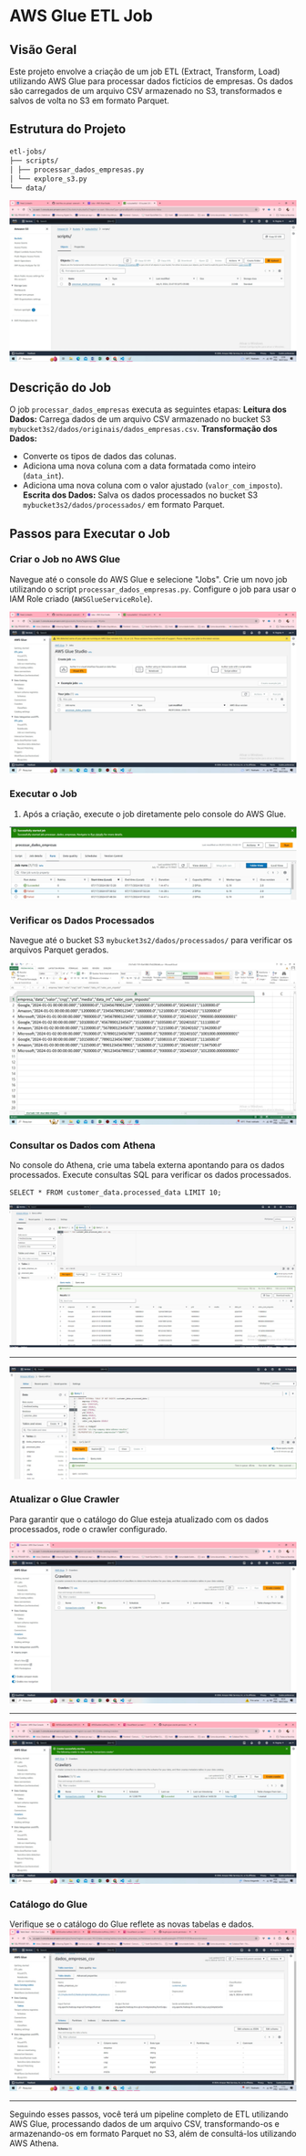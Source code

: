 # AWS Glue ETL Job

## Visão Geral
Este projeto envolve a criação de um job ETL (Extract, Transform, Load) utilizando AWS Glue para processar dados fictícios de empresas. Os dados são carregados de um arquivo CSV armazenado no S3, transformados e salvos de volta no S3 em formato Parquet.

## Estrutura do Projeto
```
etl-jobs/
├── scripts/
│ ├── processar_dados_empresas.py
│ └── explore_s3.py
└── data/
```
![imagem script na aws](https://github.com/aremartins/etl-jobs/blob/develop/imagens/bucket%20scripts%20dados%20empresas.jpg)


## Descrição do Job

O job `processar_dados_empresas` executa as seguintes etapas:
 **Leitura dos Dados:** Carrega dados de um arquivo CSV armazenado no bucket S3 `mybucket3s2/dados/originais/dados_empresas.csv`.
 **Transformação dos Dados:**
   - Converte os tipos de dados das colunas.
   - Adiciona uma nova coluna com a data formatada como inteiro (`data_int`).
   - Adiciona uma nova coluna com o valor ajustado (`valor_com_imposto`).
 **Escrita dos Dados:** Salva os dados processados no bucket S3 `mybucket3s2/dados/processados/` em formato Parquet.

## Passos para Executar o Job

### Criar o Job no AWS Glue

 Navegue até o console do AWS Glue e selecione "Jobs".
 Crie um novo job utilizando o script `processar_dados_empresas.py`.
 Configure o job para usar o IAM Role criado (`AWSGlueServiceRole`).
 
 ![glue job na aws](https://github.com/aremartins/etl-jobs/blob/develop/imagens/glue-job.jpg)

### Executar o Job

1. Após a criação, execute o job diretamente pelo console do AWS Glue.
   
 ![execucao job na aws](https://github.com/aremartins/etl-jobs/blob/develop/imagens/job-success.jpg)

### Verificar os Dados Processados

 Navegue até o bucket S3 `mybucket3s2/dados/processados/` para verificar os arquivos Parquet gerados.
 
 ![resultados athena](https://github.com/aremartins/etl-jobs/blob/develop/imagens/resultados%20athena%20s3.jpg)

### Consultar os Dados com Athena

 No console do Athena, crie uma tabela externa apontando para os dados processados.
 Execute consultas SQL para verificar os dados processados.
```
SELECT * FROM customer_data.processed_data LIMIT 10;
```

![consulta athena na aws](https://github.com/aremartins/etl-jobs/blob/develop/imagens/consulta%20athena.jpg)

---

![tabela criada athena](https://github.com/aremartins/etl-jobs/blob/develop/imagens/tabela%20criada%20results%20athena.jpg)

### Atualizar o Glue Crawler
Para garantir que o catálogo do Glue esteja atualizado com os dados processados, rode o crawler configurado.

![crawlwer criado](https://github.com/aremartins/etl-jobs/blob/develop/imagens/crawler%20criado.jpg)

---

![crawler com sucesso](https://github.com/aremartins/etl-jobs/blob/develop/imagens/crawler%20com%20sucesso.jpg)


### Catálogo do Glue

Verifique se o catálogo do Glue reflete as novas tabelas e dados.
![catálogo do Glue](https://github.com/aremartins/etl-jobs/blob/develop/imagens/tabela%20criada%20glue%20catalog.jpg)

---
Seguindo esses passos, você terá um pipeline completo de ETL utilizando AWS Glue, processando dados de um arquivo CSV, transformando-os e armazenando-os em formato Parquet no S3, além de consultá-los utilizando AWS Athena.
